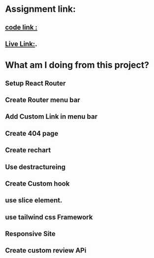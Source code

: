 # Assignment  link: 
## [code link :](https://github.com/programming-hero-web-course-4/product-analysis-website-mdrifathossainme#readme)
 
 ## [Live Link:](https://marvelous-kringle-acae0a.netlify.app/).

 

# What am I doing from this project?

## Setup React Router
## Create Router menu bar
## Add Custom Link in menu bar
## Create 404 page
## Create rechart 
## Use destractureing
## Create Custom hook
## use slice element.
## use tailwind css Framework
## Responsive Site
## Create custom review APi

